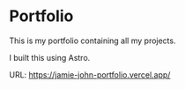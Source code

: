 # Portfolio

This is my portfolio containing all my projects. 

I built this using Astro.

URL: https://jamie-john-portfolio.vercel.app/
